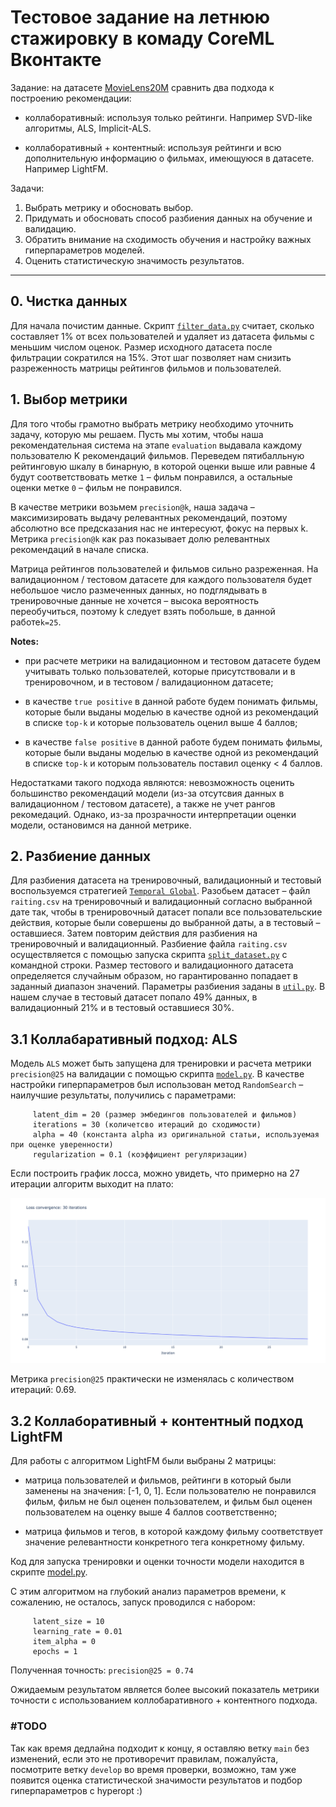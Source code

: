 # Тестовое задание на летнюю стажировку в комаду CoreML Вконтакте


Задание: на датасете [MovieLens20M](https://www.kaggle.com/grouplens/movielens-20m-dataset/code)
сравнить два подхода к построению рекомендации:

- коллаборативный: используя только рейтинги. Например SVD-like алгоритмы, ALS, Implicit-ALS.

- коллаборативный + контентный: используя рейтинги и всю дополнительную информацию о фильмах, имеющуюся в датасете. Например LightFM.

Задачи:
1. Выбрать метрику и обосновать выбор.
2. Придумать и обосновать способ разбиения данных на обучение и валидацию.
3. Обратить внимание на сходимость обучения и настройку важных гиперпараметров моделей.
4. Оценить статистическую значимость результатов.

___

## 0. Чистка данных
Для начала почистим данные. Скрипт [`filter_data.py`](src/preprocessing/filter_data.py)
   считает, сколько составляет 1% от всех пользователей и удаляет из датасета
   фильмы с меньшим числом оценок. Размер исходного датасета после фильтрации сократился на 15%. 
   Этот шаг позволяет нам снизить разреженность матрицы рейтингов фильмов и пользователей. 
   
## 1. Выбор метрики 
Для того чтобы грамотно выбрать метрику необходимо уточнить задачу, которую мы решаем. 
   Пусть мы хотим, чтобы наша рекомендательная система на этапе `evaluation` выдавала каждому пользователю K рекомендаций фильмов. 
   Переведем пятибалльную рейтинговую шкалу в бинарную, в которой оценки выше или равные 4 будут соответствовать метке `1` – фильм понравился, 
   а остальные оценки метке `0` – фильм не понравился. 
   
   
В качестве метрики возьмем `precision@k`, наша задача – максимизировать выдачу релевантных рекомендаций, поэтому абсолютно все предсказания нас не интересуют, фокус на первых k. 
   Метрика `precision@k` как раз показывает долю релевантных рекомендаций в начале списка.
   

   Матрица рейтингов пользователей и фильмов сильно разреженная.
   На валидационном / тестовом датасете для каждого пользователя будет небольшое
   число размеченных данных, но подглядывать в тренировочные данные не хочется – 
   высока вероятность переобучиться, поэтому k следует взять побольше, в данной работе`k=25`.

**Notes:** 

- при расчете метрики на валидационном и тестовом датасете будем учитывать только пользователей, 
которые присутствовали и в тренировочном, и в тестовом / валидационном датасете;
  
- в качестве `true positive` в данной работе будем понимать фильмы, которые
были выданы моделью в качестве одной из рекомендаций в списке `top-k` и которые пользователь оценил 
выше 4 баллов;
  
- в качестве `false positive` в данной работе будем понимать фильмы, которые
были выданы моделью в качестве одной из рекомендаций в списке `top-k` и которым пользователь поставил
  оценку < 4 баллов. 

Недостатками такого подхода являются: невозможность оценить большинство рекомендаций модели (из-за отсутсвия
данных в валидационном / тестовом датасете),
а также не учет рангов рекомедаций. Однако, из-за прозрачности интерпретации оценки модели, остановимся на данной метрике.

## 2. Разбиение данных
Для разбиения датасета на тренировочный, валидационный и тестовый воспользуемся стратегией [`Temporal Global`](https://arxiv.org/pdf/2007.13237.pdf).
   Разобьем датасет – файл `raiting.csv` на тренировочный и валидационный согласно выбранной дате так, чтобы в тренировочный датасет попали все
   пользовательские действия, которые были совершены до выбранной даты, а в тестовый – оставшиеся. Затем повторим действия для разбиения на тренировочный и валидационный.
   Разбиение файла `raiting.csv` осуществляется с помощью запуска скрипта [`split_dataset.py`](src/preprocessing/split_dataset.py)
   с командной строки. 
   Размер тестового и валидационного датасета определяется случайным образом, но гарантированно попадает в заданный диапазон значений.
   Параметры разбиения заданы в [`util.py`](src/common/util.py). В нашем случае в тестовый датасет попало 49% данных, в валидационный 21% и в тестовый оставшиеся 30%.
 
  
## 3.1 Коллабаративный подход: ALS

Модель `ALS` может быть запущена для тренировки и расчета метрики `precision@25` на валидации с помощью скрипта [`model.py`](src/als/model.py).
В качестве настройки гиперпараметров был использован метод `RandomSearch` – наилучшие результаты, получились
   с параметрами:
   
         latent_dim = 20 (размер эмбедингов пользователей и фильмов)
         iterations = 30 (количетсво итераций до сходимости)
         alpha = 40 (константа alpha из оригинальной статьи, используемая при оценке уверенности)
         regularization = 0.1 (коэффициент регуляризации)


Если построить график лосса, можно увидеть, что примерно на 27 итерации алгоритм
выходит на плато:

![Loss](resources/loss_convergence_plots/30-iter.png)

Метрика `precision@25` практически не изменялась с количеством итераций: 0.69.


## 3.2 Коллаборативный + контентный подход LightFM

Для работы с алгоритмом LightFM были выбраны 2 матрицы: 
- матрица пользователей и фильмов, рейтинги
в который были заменены на значения: [-1, 0, 1]. Если пользователю не понравился фильм, 
  фильм не был оценен пользователем, и фильм был оценен пользователем на оценку выше 4 баллов
  соответственно; 
  
- матрица фильмов и тегов, в которой каждому фильму соответствует значение релевантности 
конкретного тега конкретному фильму.
  
Код для запуска тренировки и оценки точности модели находится в скрипте [model.py](src/light_fm/model.py).

С этим алгоритмом на глубокий анализ параметров времени, к сожалению, не осталось,
запуск проводился с набором:

         latent_size = 10 
         learning_rate = 0.01
         item_alpha = 0
         epochs = 1

Полученная точность: `precision@25 = 0.74`
  

Ожидаемым результатом является более высокий показатель метрики точности с использованием 
коллобаративного + контентного подхода.

### #TODO
  
Так как время дедлайна подходит к концу, я оставляю ветку `main` без изменений, если 
это не противоречит правилам, пожалуйста, посмотрите ветку `develop` во время проверки, 
возможно, там уже появится оценка статистической значимости результатов и подбор гиперпараметров с hyperopt :)